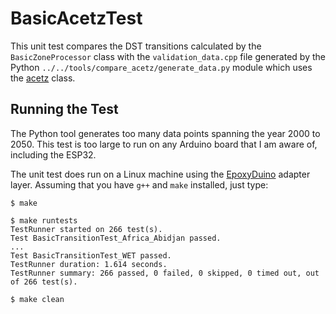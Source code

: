 # BasicAcetzTest

This unit test compares the DST transitions calculated by the
`BasicZoneProcessor` class with the `validation_data.cpp` file generated by the
Python `../../tools/compare_acetz/generate_data.py` module which uses the
[acetz](../../../tools/acetz) class.

## Running the Test

The Python tool generates too many data points spanning the year 2000 to 2050.
This test is too large to run on any Arduino board that I am aware of, including
the ESP32.

The unit test does run on a Linux machine using the
[EpoxyDuino](https://github.com/bxparks/EpoxyDuino) adapter layer.
Assuming that you have `g++` and `make` installed, just type:

```
$ make

$ make runtests
TestRunner started on 266 test(s).
Test BasicTransitionTest_Africa_Abidjan passed.
...
Test BasicTransitionTest_WET passed.
TestRunner duration: 1.614 seconds.
TestRunner summary: 266 passed, 0 failed, 0 skipped, 0 timed out, out of 266 test(s).

$ make clean
```
